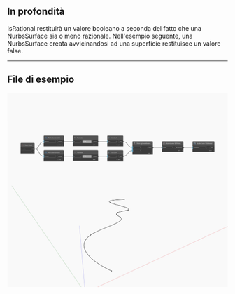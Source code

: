 ## In profondità
IsRational restituirà un valore booleano a seconda del fatto che una NurbsSurface sia o meno razionale. Nell'esempio seguente, una NurbsSurface creata avvicinandosi ad una superficie restituisce un valore false.
___
## File di esempio

![IsRational](./Autodesk.DesignScript.Geometry.NurbsCurve.IsRational_img.jpg)

